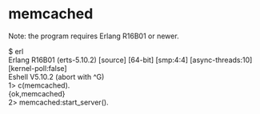 memcached
=========

Note: the program requires Erlang R16B01 or newer.

$ erl  
Erlang R16B01 (erts-5.10.2) [source] [64-bit] [smp:4:4] [async-threads:10] [kernel-poll:false]  
Eshell V5.10.2  (abort with ^G)  
1> c(memcached).  
{ok,memcached}  
2> memcached:start_server().  

